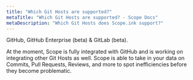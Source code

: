 ```yaml
---
title: "Which Git Hosts are supported?"
metaTitle: "Which Git Hosts are supported? - Scope Docs"
metaDescription: "Which Git Hosts does Scope.ink support?"
---
```


GitHub, GitHub Enterprise (beta) & GitLab (beta). 

At the moment, Scope is fully integrated with GitHub and is working on integrating other Git Hosts as well. Scope is able to take in your data on Commits, Pull Requests, Reviews, and more to spot inefficiencies before they become problematic. 
